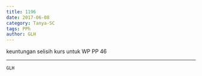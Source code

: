 ```yaml
---
title: 1196
date: 2017-06-08
category: Tanya-SC
tags: PPh
author: GLH
---
```


keuntungan selisih kurs untuk WP PP 46

---



`GLH`
